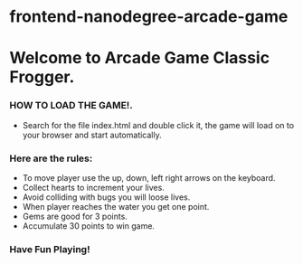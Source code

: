 frontend-nanodegree-arcade-game
===============================

# Welcome to Arcade Game Classic Frogger.

### HOW TO LOAD THE GAME!.

- Search for the file index.html and double click it, the game will load on to your browser and start automatically.


### Here are the rules:

- To move player use the up, down, left right arrows on the keyboard.
- Collect hearts to increment your lives.
- Avoid colliding with bugs you will loose lives.
- When player reaches the water you get one point.
- Gems are good for 3 points.
- Accumulate 30 points to win game.

### Have Fun Playing!
